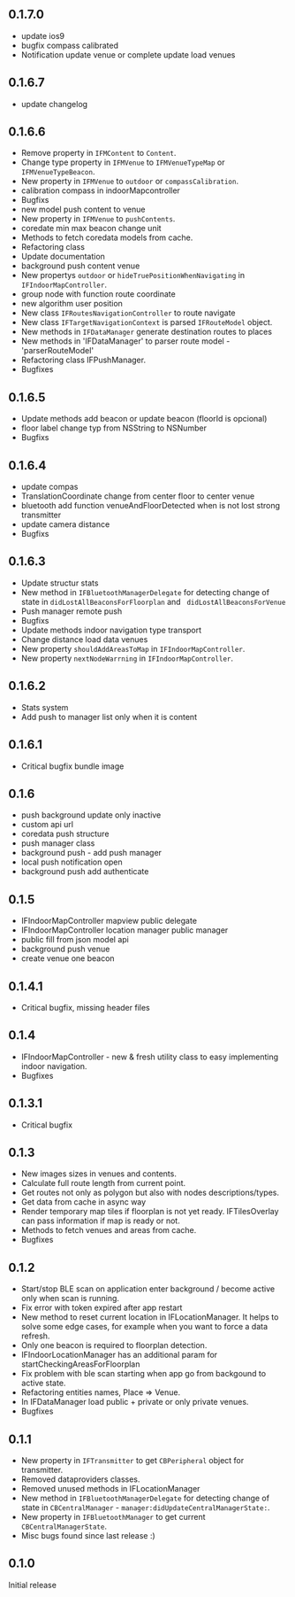 ## 0.1.7.0

- update ios9
- bugfix compass calibrated
- Notification update venue or complete update load venues

## 0.1.6.7

- update changelog

## 0.1.6.6

- Remove property in `IFMContent` to `Content`.
- Change type property in `IFMVenue` to `IFMVenueTypeMap` or `IFMVenueTypeBeacon`.
- New property in `IFMVenue` to `outdoor` or `compassCalibration`.
- calibration compass in indoorMapcontroller
- Bugfixs
- new model push content to venue
- New property in `IFMVenue` to `pushContents`.
- coredate min max beacon change unit
- Methods to fetch coredata models from cache.
- Refactoring class
- Update documentation
- background push content venue
- New propertys `outdoor` or `hideTruePositionWhenNavigating` in `IFIndoorMapController`.
- group node with function route coordinate
- new algorithm user position
- New class `IFRoutesNavigationController` to route navigate
- New class `IFTargetNavigationContext` is parsed `IFRouteModel` object. 
- New methods in `IFDataManager` generate destination routes to places
- New methods in 'IFDataManager' to parser route model - 'parserRouteModel'
- Refactoring class IFPushManager.
- Bugfixes

## 0.1.6.5

- Update methods add beacon or update beacon (floorId is opcional)
- floor label change typ from NSString to NSNumber
- Bugfixs

## 0.1.6.4

- update compas
- TranslationCoordinate change from center floor to center venue
- bluetooth add function venueAndFloorDetected when is not lost strong transmitter
- update camera distance
- Bugfixs

## 0.1.6.3

- Update structur stats
- New method in `IFBluetoothManagerDelegate` for detecting change of state in `didLostAllBeaconsForFloorplan` and ` didLostAllBeaconsForVenue`
- Push manager remote push
- Bugfixs
- Update methods indoor navigation type transport
- Change distance load data venues
- New property `shouldAddAreasToMap` in `IFIndoorMapController`.
- New property `nextNodeWarrning` in `IFIndoorMapController`.

## 0.1.6.2

- Stats system
- Add push to manager list only when it is content

## 0.1.6.1

- Critical bugfix bundle image

## 0.1.6

- push background update only inactive
- custom api url
- coredata push structure
- push manager class
- background push - add push manager
- local push notification open
- background push add authenticate

## 0.1.5

- IFIndoorMapController mapview public delegate
- IFIndoorMapController location manager public manager
- public fill from json model api
- background push venue
- create venue one beacon

## 0.1.4.1

- Critical bugfix, missing header files

## 0.1.4

- IFIndoorMapController -  new & fresh utility class to easy implementing indoor navigation. 
- Bugfixes

## 0.1.3.1

- Critical bugfix

## 0.1.3

- New images sizes in venues and contents.
- Calculate full route length from current point.
- Get routes not only as polygon but also with nodes descriptions/types.
- Get data from cache in async way
- Render temporary map tiles if floorplan is not yet ready. IFTilesOverlay can pass information if map is ready or not.   
- Methods to fetch venues and areas from cache.
- Bugfixes
  
## 0.1.2

- Start/stop BLE scan on application enter background / become active only when scan is running.
- Fix error with token expired after app restart
- New method to reset current location in IFLocationManager. It helps to solve some edge cases, for example when you want to force a data refresh.
- Only one beacon is required to floorplan detection. 
- IFIndoorLocationManager has an additional param for startCheckingAreasForFloorplan
- Fix problem with ble scan starting when app go from backgound to active state.
- Refactoring entities names, Place => Venue.
- In IFDataManager load public + private or only private venues.  
- Bugfixes 

## 0.1.1 

- New property in `IFTransmitter` to get `CBPeripheral` object for transmitter. 
- Removed dataproviders classes. 
- Removed unused methods in IFLocationManager
- New method in `IFBluetoothManagerDelegate` for detecting change of state in `CBCentralManager` - `manager:didUpdateCentralManagerState:`. 
- New property in `IFBluetoothManager` to get current `CBCentralManagerState`.
- Misc bugs found since last release :)

## 0.1.0 

Initial release
